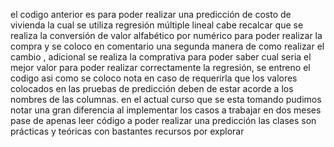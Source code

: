 el codigo anterior es para poder realizar una predicción de costo de vivienda la cual se utiliza regresión múltiple lineal cabe recalcar que se realiza la conversión de valor alfabético por numérico para poder realizar la compra y se coloco en comentario una segunda manera de como realizar el cambio , adicional se realiza la comprativa para poder saber cual seria el mejor valor para poder realizar correctamente la regresión, se entreno el codigo asi como se coloco nota en caso de requerirla que los valores colocados en las pruebas de predicción deben de estar acorde a los nombres de las columnas.
en el actual curso que se esta tomando pudimos notar una gran diferencia al implementar los casos a trabajar en dos meses pase de apenas leer código a poder realizar una predicción las clases son prácticas y teóricas con bastantes recursos por explorar
